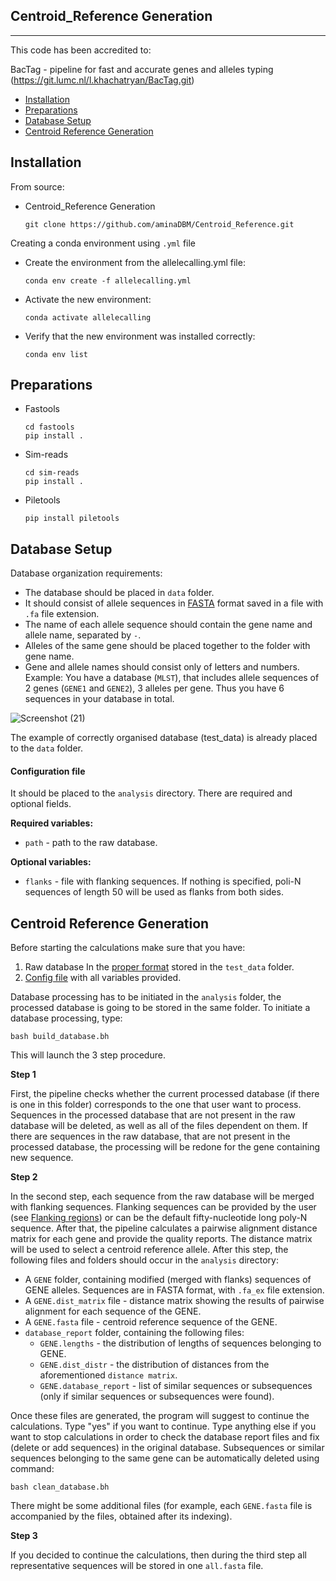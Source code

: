 ## Centroid_Reference Generation
----------------------------------

This code has been accredited to:

BacTag - pipeline for fast and accurate genes and alleles typing (https://git.lumc.nl/l.khachatryan/BacTag.git)

* [Installation](#installation)
* [Preparations](#preparations)
* [Database Setup](#databasesetup)
* [Centroid Reference Generation](#centroidreferencegeneration)


## Installation
From source:
* Centroid_Reference Generation 

      git clone https://github.com/aminaDBM/Centroid_Reference.git

Creating a conda environment using `.yml` file

* Create the environment from the allelecalling.yml file:

      conda env create -f allelecalling.yml
      
* Activate the new environment: 
      
      conda activate allelecalling
      
* Verify that the new environment was installed correctly:
      
      conda env list      
      
      
## Preparations

* Fastools

      cd fastools
      pip install .
      
* Sim-reads

      cd sim-reads
      pip install .

* Piletools

      pip install piletools


## Database Setup
Database organization requirements:
*  The database should be placed in `data` folder.
*  It should consist of allele sequences in
  [FASTA](https://blast.ncbi.nlm.nih.gov/Blast.cgi?CMD=Web&PAGE_TYPE=BlastDocs&DOC_TYPE=BlastHel)
  format saved in a file with `.fa` file extension. 
*  The name of each allele sequence should contain the gene name and allele
  name, separated by `-`. 
*  Alleles of the same gene should be placed together to the folder with gene
  name.
*  Gene and allele names should consist only of letters and numbers.
Example:
You have a database (`MLST`), that includes allele sequences of 2 genes
(`GENE1` and `GENE2`), 3 alleles per gene. Thus you have 6 sequences in your
database in total.

![Screenshot (21)](https://user-images.githubusercontent.com/93733968/217869081-bb510c10-7b69-4d37-ad5a-bb2af475330d.png)

The example of correctly organised database (test_data) is already placed to the
`data` folder.

#### Configuration file

It should be placed to the `analysis` directory. There are required and
optional fields.

**Required variables:**
* `path` - path to the raw database.

**Optional variables:**
* `flanks` - file with flanking sequences. If nothing is specified, poli-N
  sequences of length 50 will be used as flanks from both sides.

## Centroid Reference Generation
Before starting the calculations make sure that you have:
1. Raw database In the [proper format](#database-setup) stored in
  the `test_data` folder.
2. [Config file](#configuration-file) with all variables
  provided.

Database processing has to be initiated in the `analysis` folder, the
processed database is going to be stored in the same folder. To initiate a
database processing, type:

    bash build_database.bh

This will launch the 3 step procedure.

**Step 1**

First, the pipeline checks whether the current processed database (if there
is one in this folder) corresponds to the one that user want to process.
Sequences in the processed database that are not present in the raw database
will be deleted, as well as all of the files dependent on them. If there are
sequences in the raw database, that are not present in the processed
database, the processing will be redone for the gene containing new
sequence.

**Step 2**

In the second step, each sequence from the raw database will be merged with
flanking sequences. Flanking sequences can be provided by the user (see
[Flanking regions](#flanking-regions)) or can be the default
fifty-nucleotide long poly-N sequence. After that, the pipeline calculates a
pairwise alignment distance matrix for each gene and provide the quality
reports. The distance matrix will be used to select a centroid reference allele.
After this step, the following files and folders should occur in the `analysis`
directory:

* A `GENE` folder, containing modified (merged with flanks) sequences of GENE
  alleles. Sequences are in FASTA format, with `.fa_ex` file extension.
* A `GENE.dist_matrix` file - distance matrix showing the results of
  pairwise alignment for each sequence of the GENE.
* A `GENE.fasta` file - centroid reference sequence of the GENE.
* `database_report` folder, containing the following files:
  * `GENE.lengths` - the distribution of lengths of sequences belonging to
    GENE.
  * `GENE.dist_distr` - the distribution of distances from the aforementioned
    `distance matrix`.
  * `GENE.database_report` - list of similar sequences or subsequences (only
    if similar sequences or subsequences were found).

Once these files are generated, the program will suggest to continue the
calculations. Type "yes" if you want to continue. Type anything else if you
want to stop calculations in order to check the database report files and fix
(delete or add sequences) in the original database. Subsequences or similar
sequences belonging to the same gene can be automatically deleted using command:

    bash clean_database.bh

There might be some additional files (for example, each `GENE.fasta` file is accompanied by
the files, obtained after its indexing).

**Step 3**

If you decided to continue the calculations, then during the third step all
representative sequences will be stored in one `all.fasta` file.
